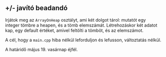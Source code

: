 ## +/- javító beadandó

Irjátok meg az `ArrayOnHeap` osztályt, ami két dolgot tárol: mutatót egy integer tömbre a heapen, és a tömb elemszámát. Létrehozáskor két adatot kap, egy default értéket, amivel feltölti a tömböt, és az elemszámot.

A cél, hogy a `main.cpp` hiba nélkül leforduljon és lefusson, változtatás nélkül.

A határidő május 19. vasárnap éjfél.
